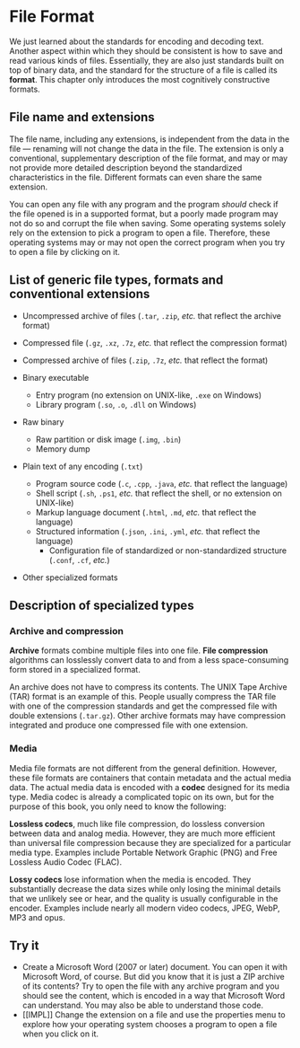 # File Format

We just learned about the standards for encoding and decoding text. Another aspect within which they should be consistent is how to save and read various kinds of files. Essentially, they are also just standards built on top of binary data, and the standard for the structure of a file is called its **format**. This chapter only introduces the most cognitively constructive formats.

## File name and extensions

The file name, including any extensions, is independent from the data in the file — renaming will not change the data in the file. The extension is only a conventional, supplementary description of the file format, and may or may not provide more detailed description beyond the standardized characteristics in the file. Different formats can even share the same extension.

You can open any file with any program and the program *should* check if the file opened is in a supported format, but a poorly made program may not do so and corrupt the file when saving. Some operating systems solely rely on the extension to pick a program to open a file. Therefore, these operating systems may or may not open the correct program when you try to open a file by clicking on it.

## List of generic file types, formats and conventional extensions

- Uncompressed archive of files (`.tar`, `.zip`, _etc._ that reflect the archive format)
- Compressed file (`.gz`, `.xz`, `.7z`, _etc._ that reflect the compression format)
- Compressed archive of files (`.zip`, `.7z`, _etc._ that reflect the format)

- Binary executable
  - Entry program (no extension on UNIX-like, `.exe` on Windows)
  - Library program (`.so`, `.o`, `.dll` on Windows)

- Raw binary 
  - Raw partition or disk image (`.img`, `.bin`)
  - Memory dump

- Plain text of any encoding (`.txt`)
  - Program source code (`.c`, `.cpp`, `.java`, _etc._ that reflect the language)
  - Shell script (`.sh`, `.ps1`, _etc._ that reflect the shell, or no extension on UNIX-like)
  - Markup language document (`.html`, `.md`, _etc._ that reflect the language)
  - Structured information (`.json`, `.ini`, `.yml`, _etc._ that reflect the language)
    - Configuration file of standardized or non-standardized structure (`.conf`, `.cf`, _etc._)

- Other specialized formats

## Description of specialized types

### Archive and compression

**Archive** formats combine multiple files into one file. **File compression** algorithms can losslessly convert data to and from a less space-consuming form stored in a specialized format.

An archive does not have to compress its contents. The UNIX Tape Archive (TAR) format is an example of this. People usually compress the TAR file with one of the compression standards and get the compressed file with double extensions (`.tar.gz`). Other archive formats may have compression integrated and produce one compressed file with one extension.

### Media

Media file formats are not different from the general definition. However, these file formats are containers that contain metadata and the actual media data. The actual media data is encoded with a **codec** designed for its media type. Media codec is already a complicated topic on its own, but for the purpose of this book, you only need to know the following:

**Lossless codecs**, much like file compression, do lossless conversion between data and analog media. However, they are much more efficient than universal file compression because they are specialized for a particular media type. Examples include Portable Network Graphic (PNG) and Free Lossless Audio Codec (FLAC).

**Lossy codecs** lose information when the media is encoded. They substantially decrease the data sizes while only losing the minimal details that we unlikely see or hear, and the quality is usually configurable in the encoder. Examples include nearly all modern video codecs, JPEG, WebP, MP3 and opus.

## Try it

- Create a Microsoft Word (2007 or later) document. You can open it with Microsoft Word, of course. But did you know that it is just a ZIP archive of its contents? Try to open the file with any archive program and you should see the content, which is encoded in a way that Microsoft Word can understand. You may also be able to understand those code.
- [[IMPL]] Change the extension on a file and use the properties menu to explore how your operating system chooses a program to open a file when you click on it.

